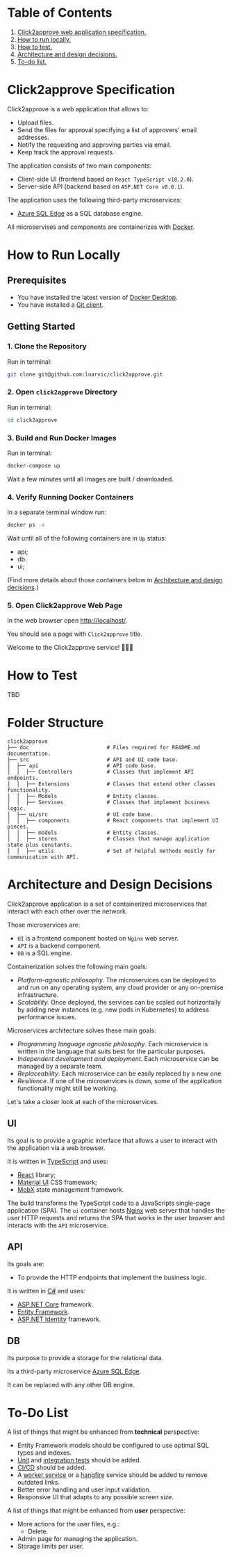 # Table of Contents

1. [Click2approve web application specification.](#click2approve-specification)
2. [How to run locally.](#how-to-run-locally)
3. [How to test.](#how-to-test)
4. [Architecture and design decisions.](#architecture-and-design-decisions)
5. [To-do list.](#to-do-list)

# Click2approve Specification

Click2approve is a web application that allows to:

- Upload files.
- Send the files for approval specifying a list of approvers' email addresses.
- Notify the requesting and approving parties via email.
- Keep track the approval requests.

The application consists of two main components:

- Client-side UI (frontend based on `React TypeScript v18.2.0`).
- Server-side API (backend based on `ASP.NET Core v8.0.1`).

The application uses the following third-party microservices:

- [Azure SQL Edge](https://azure.microsoft.com/en-us/products/azure-sql/edge) as a SQL database engine.

All microservises and components are containerizes with [Docker](https://docs.docker.com/).

# How to Run Locally

## Prerequisites

- You have installed the latest version of [Docker Desktop](https://docs.docker.com/get-docker/).
- You have installed a [Git client](https://git-scm.com/downloads).

## Getting Started

### 1. Clone the Repository

Run in terminal:

```bash
git clone git@github.com:luarvic/click2approve.git
```

### 2. Open `click2approve` Directory

Run in terminal:

```bash
cd click2approve
```

### 3. Build and Run Docker Images

Run in terminal:

```bash
docker-compose up
```

Wait a few minutes until all images are built / downloaded.

### 4. Verify Running Docker Containers

In a separate terminal window run:

```bash
docker ps -a
```

Wait until all of the following containers are in `Up` status:

- api;
- db.
- ui;

(Find more details about those containers below in [Architecture and design decisions](#architecture-and-design-decisions).)

### 5. Open Click2approve Web Page

In the web browser open [http://localhost/](http://localhost/).

You should see a page with `Click2approve` title.

Welcome to the Click2approve service! 🎉🎉🎉

# How to Test

TBD

# Folder Structure

```
click2approve
├── doc                         # Files required for README.md documentation.
├── src                         # API and UI code base.
│  ├── api                      # API code base.
│  │  ├── Controllers           # Classes that implement API endpoints.
│  │  ├── Extensions            # Classes that extend other classes functionality.
│  │  ├── Models                # Entity classes.
│  │  ├── Services              # Classes that implement business logic.
│  ├── ui/src                   # UI code base.
│  │  ├── components            # React components that implement UI pieces.
│  │  ├── models                # Entity classes.
│  │  ├── stores                # Classes that manage application state plus constants.
│  │  ├── utils                 # Set of helpful methods mostly for communication with API.
```

# Architecture and Design Decisions

Click2approve application is a set of containerized microservices that interact with each other over the network.

Those microservices are:

- `UI` is a frontend component hosted on `Nginx` web server.
- `API` is a backend component.
- `DB` is a SQL engine.

Containerization solves the following main goals:

- _Platform-agnostic philosophy._ The microservices can be deployed to and run on any operating system, any cloud provider or any on-premise infrastructure.
- _Scalability._ Once deployed, the services can be scaled out horizontally by adding new instances (e.g. new pods in Kubernetes) to address performance issues.

Microservices architecture solves these main goals:

- _Programming language agnostic philosophy_. Each microservice is written in the language that suits best for the particular purposes.
- _Independent development and deployment_. Each microservice can be managed by a separate team.
- _Replaceability_. Each microservice can be easily replaced by a new one.
- _Resilience_. If one of the microservices is down, some of the application functionality might still be working.

Let's take a closer look at each of the microservices.

## UI

Its goal is to provide a graphic interface that allows a user to interact with the application via a web browser.

It is written in [TypeScript](https://www.typescriptlang.org/) and uses:

- [React](https://react.dev/) library;
- [Material UI](https://mui.com/material-ui/) CSS framework;
- [MobX](https://mobx.js.org/react-integration.html) state management framework.

The build transforms the TypeScript code to a JavaScripts single-page application (SPA). The `ui` container hosts [Nginx](https://www.nginx.com/) web server that handles the user HTTP requests and returns the SPA that works in the user browser and interacts with the `API` microservice.

## API

Its goals are:

- To provide the HTTP endpoints that implement the business logic.

It is written in [C#](https://learn.microsoft.com/en-us/dotnet/csharp/tour-of-csharp/) and uses:

- [ASP.NET Core](https://dotnet.microsoft.com/en-us/apps/aspnet) framework.
- [Entity Framework](https://learn.microsoft.com/en-us/ef/).
- [ASP.NET Identity](https://learn.microsoft.com/en-us/aspnet/core/security/authentication/identity) framework.

## DB

Its purpose to provide a storage for the relational data.

Its a third-party microservice [Azure SQL Edge](https://azure.microsoft.com/en-us/products/azure-sql/edge).

It can be replaced with any other DB engine.

# To-Do List

A list of things that might be enhanced from **technical** perspective:

- Entity Framework models should be configured to use optimal SQL types and indexes.
- [Unit](https://en.wikipedia.org/wiki/Unit_testing) and [integration tests](https://en.wikipedia.org/wiki/Integration_testing) should be added.
- [CI/CD](https://en.wikipedia.org/wiki/CI/CD) should be added.
- A [worker service](https://learn.microsoft.com/en-us/dotnet/core/extensions/workers) or a [hangfire](https://www.hangfire.io/) service should be added to remove outdated links.
- Better error handling and user input validation.
- Responsive UI that adapts to any possible screen size.

A list of things that might be enhanced from **user** perspective:

- More actions for the user files, e.g.:
  - Delete.
- Admin page for managing the application.
- Storage limits per user.
